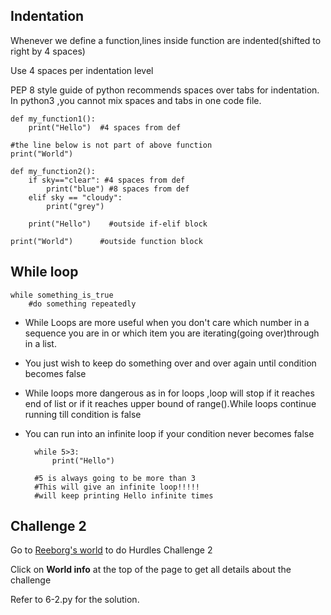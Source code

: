 ## Indentation

Whenever we define a function,lines inside function are indented(shifted to right by 4 spaces)

Use 4 spaces per indentation level

PEP 8 style guide of python recommends spaces over tabs for indentation. In python3 ,you cannot mix spaces and tabs in one code file.

    def my_function1():
        print("Hello")  #4 spaces from def

    #the line below is not part of above function
    print("World")

    def my_function2():
        if sky=="clear": #4 spaces from def
            print("blue") #8 spaces from def
        elif sky == "cloudy":
            print("grey")
        
        print("Hello")    #outside if-elif block
    
    print("World")      #outside function block

## While loop

    while something_is_true
        #do something repeatedly

* While Loops are more useful when you don't care which number in a sequence you are in or which item you are iterating(going over)through in a list.

* You just wish to keep do something over and over again until condition becomes false

* While loops more dangerous as in for loops ,loop will stop if it reaches end of list or if it reaches upper bound of range().While loops continue running till condition is false

* You can run into an infinite loop if your condition never becomes false
    
        while 5>3:
            print("Hello")

        #5 is always going to be more than 3
        #This will give an infinite loop!!!!!
        #will keep printing Hello infinite times


## Challenge 2

Go to [Reeborg's world](https://reeborg.ca/reeborg.html?lang=en&mode=python&menu=worlds%2Fmenus%2Freeborg_intro_en.json&name=Hurdle%202&url=worlds%2Ftutorial_en%2Fhurdle2.json) to do Hurdles Challenge 2

Click on **World info** at the top of the page to get all details about the challenge

Refer to 6-2.py for the solution.
